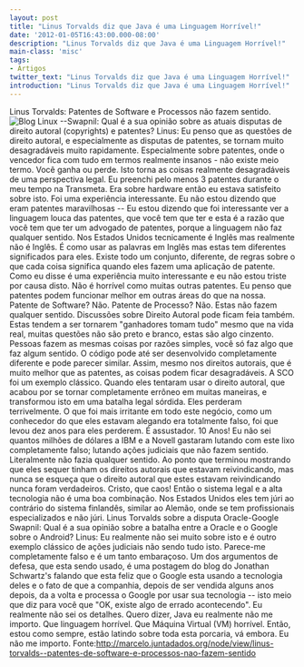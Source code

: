 ```yaml
---
layout: post
title: "Linus Torvalds diz que Java é uma Linguagem Horrível!"
date: '2012-01-05T16:43:00.000-08:00'
description: "Linus Torvalds diz que Java é uma Linguagem Horrível!"
main-class: 'misc'
tags:
- Artigos
twitter_text: "Linus Torvalds diz que Java é uma Linguagem Horrível!"
introduction: "Linus Torvalds diz que Java é uma Linguagem Horrível!"
---
```

Linus Torvalds: Patentes de Software e Processos não fazem sentido.
![Blog Linux](http://www.desktoplinux.com/files/misc/linus_torvalds_lks13.jpg "Blog Linux")
--Swapnil: Qual é a sua opinião sobre as atuais disputas de direito autoral (copyrights) e patentes?
Linus: Eu penso que as questões de direito  autoral, e especialmente as disputas de patentes, se tornam muito  desagradáveis muito rapidamente. Especialmente sobre patentes, onde o  vencedor fica com tudo em termos realmente insanos - não existe meio  termo. Você ganha ou perde. Isto torna as coisas realmente desagradáveis  de uma perspectiva legal.
Eu preenchi pelo menos 3 patentes durante o meu tempo na Transmeta. Era  sobre hardware então eu estava satisfeito sobre isto. Foi uma  experiência interessante. Eu não estou dizendo que eram patentes  maravilhosas -- Eu estou dizendo que foi interessante ver a linguagem  louca das patentes, que você tem que ter e esta é a razão que você tem  que ter um advogado de patentes, porque a linguagem não faz qualquer  sentido.
Nos Estados Unidos tecnicamente é Inglês mas realmente não é Inglês. É  como usar as palavras em Inglês mas estas tem diferentes significados  para eles. Existe todo um conjunto, diferente, de regras sobre o que  cada coisa significa quando eles fazem uma aplicação de patente. Como eu  disse é uma experiência muito interessante e eu não estou triste por  causa disto. Não é horrível como muitas outras patentes.
Eu penso que patentes podem funcionar melhor em outras áreas do que na  nossa. Patente de Software? Não. Patente de Processo? Não. Estas não  fazem qualquer sentido.
Discussões sobre Direito Autoral pode ficam feia também. Estas tendem a  ser tornarem "ganhadores tomam tudo" mesmo que na vida real, muitas  questões não são preto e branco, estas são algo cinzento. Pessoas fazem  as mesmas coisas por razões simples, você só faz algo que faz algum  sentido. O código pode até ser desenvolvido completamente diferente e  pode parecer similar. Assim, mesmo nos direitos autorais, que é muito  melhor que as patentes, as coisas podem ficar desagradáveis.
A SCO foi um exemplo clássico. Quando eles tentaram usar o direito  autoral, que acabou por se tornar completamente errôneo em muitas  maneiras, e transformou isto em uma batalha legal sórdida. Eles perderam  terrivelmente.
O que foi mais irritante em todo este negócio, como um conhecedor do  que eles estavam alegando era totalmente falso, foi que levou dez anos  para eles perderem. É assustador. 10 Anos! Eu não sei quantos milhões de  dólares a IBM e a Novell gastaram lutando com este lixo completamente  falso; lutando ações judiciais que não fazem sentido. Literalmente não  fazia qualquer sentido. Ao ponto que terminou mostrando que eles sequer  tinham os direitos autorais que estavam reivindicando, mas nunca se  esqueça que o direito autoral que estes estavam reivindicando nunca  foram verdadeiros. Cristo, que caos!
Então o sistema legal e a alta tecnologia não é uma boa combinação. Nos  Estados Unidos eles tem júri ao contrário do sistema finlandês, similar  ao Alemão, onde se tem profissionais especializados e não júri.
Linus Torvalds sobre a disputa Oracle-Google
Swapnil: Qual é a sua opinião sobre a batalha entre a Oracle e o Google sobre o Android?
Linus: Eu realmente não sei muito sobre isto e é  outro exemplo clássico de ações judiciais não sendo tudo isto. Parece-me  completamente falso e é um tanto embaraçoso.
Um dos argumentos de defesa, que esta sendo usado, é uma postagem do  blog do Jonathan Schwartz's falando que esta feliz que o Google esta  usando a tecnologia deles e o fato de que a companhia, depois de ser  vendida alguns anos depois, da a volta e processa o Google por usar sua  tecnologia -- isto meio que diz para você que "OK, existe algo de errado  acontecendo".
Eu realmente não sei os detalhes. Quero dizer, Java eu realmente não me  importo. Que linguagem horrível. Que Máquina Virtual (VM) horrível.  Então, estou como sempre, estão latindo sobre toda esta porcaria, vá  embora. Eu não me importo. 
Fonte:http://marcelo.juntadados.org/node/view/linus-torvalds--patentes-de-software-e-processos-nao-fazem-sentido
